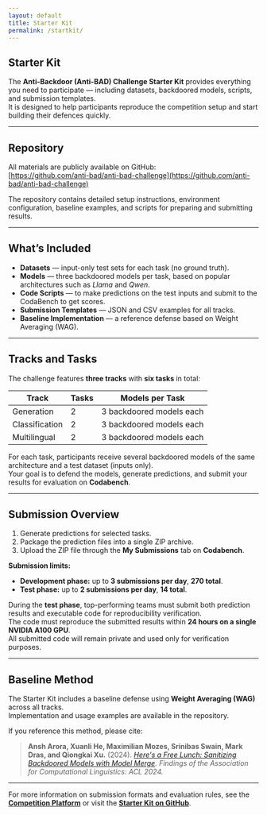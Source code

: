 ```yaml
---
layout: default
title: Starter Kit
permalink: /startkit/
---
```


## Starter Kit

The **Anti-Backdoor (Anti-BAD) Challenge Starter Kit** provides everything you need to participate — including datasets, backdoored models, scripts, and submission templates.  
It is designed to help participants reproduce the competition setup and start building their defences quickly.

---

## Repository

All materials are publicly available on GitHub:  
[https://github.com/anti-bad/anti-bad-challenge](https://github.com/anti-bad/anti-bad-challenge)

The repository contains detailed setup instructions, environment configuration, baseline examples, and scripts for preparing and submitting results.

---

## What’s Included

* **Datasets** — input-only test sets for each task (no ground truth).  
* **Models** — three backdoored models per task, based on popular architectures such as *Llama* and *Qwen*.  
* **Code Scripts** — to make predictions on the test inputs and submit to the CodaBench to get scores.
* **Submission Templates** — JSON and CSV examples for all tracks.  
* **Baseline Implementation** — a reference defense based on Weight Averaging (WAG).

---

## Tracks and Tasks

The challenge features **three tracks** with **six tasks** in total:

| Track          | Tasks | Models per Task          |
| -------------- | ----- | ------------------------ |
| Generation     | 2     | 3 backdoored models each |
| Classification | 2     | 3 backdoored models each |
| Multilingual   | 2     | 3 backdoored models each |

For each task, participants receive several backdoored models of the same architecture and a test dataset (inputs only).  
Your goal is to defend the models, generate predictions, and submit your results for evaluation on **Codabench**.

---

## Submission Overview

1. Generate predictions for selected tasks.  
2. Package the prediction files into a single ZIP archive.  
3. Upload the ZIP file through the **My Submissions** tab on **Codabench**.

**Submission limits:**

* **Development phase:** up to **3 submissions per day**, **270 total**.  
* **Test phase:** up to **2 submissions per day**, **14 total**.  

During the **test phase**, top-performing teams must submit both prediction results and executable code for reproducibility verification.  
The code must reproduce the submitted results within **24 hours on a single NVIDIA A100 GPU**.  
All submitted code will remain private and used only for verification purposes.

---

## Baseline Method

The Starter Kit includes a baseline defense using **Weight Averaging (WAG)** across all tracks.  
Implementation and usage examples are available in the repository.

If you reference this method, please cite:

> **Ansh Arora, Xuanli He, Maximilian Mozes, Srinibas Swain, Mark Dras, and Qiongkai Xu.** (2024). *[Here's a Free Lunch: Sanitizing Backdoored Models with Model Merge](https://aclanthology.org/2024.findings-acl.894/).* *Findings of the Association for Computational Linguistics: ACL 2024.*

---

For more information on submission formats and evaluation rules, see the [**Competition Platform**](#) or visit the [**Starter Kit on GitHub**](https://github.com/anti-bad/anti-bad-challenge).